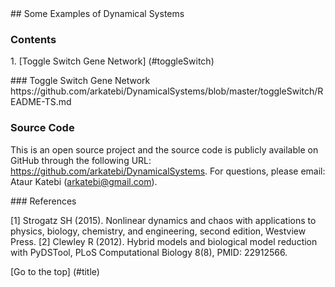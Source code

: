 <a name="title" />
## Some Examples of Dynamical Systems

### Contents
1\. [Toggle Switch Gene Network] (#toggleSwitch)


<a name="toggleSwitch">
### Toggle Switch Gene Network 
https://github.com/arkatebi/DynamicalSystems/blob/master/toggleSwitch/README-TS.md

### Source Code
This is an open source project and the source code is publicly available on 
GitHub through the following URL: https://github.com/arkatebi/DynamicalSystems.
For questions, please email: Ataur Katebi (arkatebi@gmail.com).

<a name="refSet" />
### References 

[1] Strogatz SH (2015). Nonlinear dynamics and chaos with applications to 
    physics, biology, chemistry, and engineering, second edition, Westview 
    Press.
[2] Clewley R (2012). Hybrid models and biological model reduction with 
    PyDSTool, PLoS Computational Biology 8(8), PMID: 22912566.  

[Go to the top] (#title)
